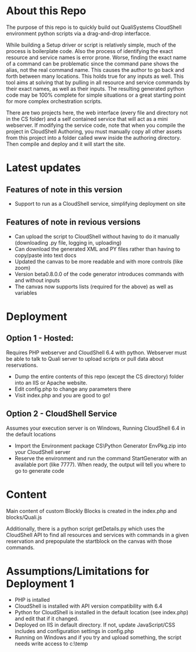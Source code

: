 # About this Repo
The purpose of this repo is to quickly build out QualiSystems CloudShell environment python scripts via a drag-and-drop interfacce. 

While building a Setup driver or script is relatively simple, much of the process is boilerplate code. Also the process of identifying the exact resource and service names is error prone. Worse, finding the exact name of a command can be problematic since the command pane shows the alias, not the real command name. This causes the author to go back and forth between many locations. This holds true for any inputs as well. This tool aims at solving that by pulling in all resource and service commands by their exact names, as well as their inputs. The resulting generated python code may be 100% complete for simple situations or a great starting point for more complex orchestration scripts.

There are two projects here, the web interface (every file and directory not in the CS folder) and a self contained service that will act as a mini webserver. If modifying the service code, note that when you compile the project in CloudShell Authoring, you must manually copy all other assets from this project into a folder called www inside the authoring directory. Then compile and deploy and it will start the site.

# Latest updates
## Features of note in this version
* Support to run as a CloudShell service, simplifying deployment on site
## Features of note in revious versions
* Can upload the script to CloudShell without having to do it manually (downloading .py file, logging in, uploading)
* Can download the generated XML and PY files rather than having to copy/paste into text docs
* Updated the canvas to be more readable and with more controls (like zoom)
* Version beta0.8.0.0 of the code generator introduces commands with and without inputs
* The canvas now supports lists (required for the above) as well as variables

# Deployment
## Option 1 - Hosted:
Requires PHP webserver and CloudShell 6.4 with python. Webserver must be able to talk to Quali server to upload scripts or pull data about reservations.
* Dump the entire contents of this repo (except the CS directory) folder into an IIS or Apache website. 
* Edit config.php to change any parameters there
* Visit index.php and you are good to go! 

## Option 2 - CloudShell Service
Assumes your execution server is on Windows, Running CloudShell 6.4 in the default locations
* Import the Environment package CS\Python Generator EnvPkg.zip into your CloudShell server
* Reserve the environment and run the command StartGenerator with an available port (like 7777). When ready, the output will tell you where to go to generate code

# Content
Main content of custom Blockly Blocks is created in the index.php and blocks/Quali.js

Additionally, there is a python script getDetails.py which uses the CloudShell API to find all resources and services with commands in a given reservation and prepopulate the startblock on the canvas with those commands.

# Assumptions/Limitations for Deployment 1
* PHP is intalled
* CloudShell is installed with API version compatibility with 6.4
* Python for CloudShell is installed in the default location (see index.php) and edit that if it changed.
* Deployed on IIS in default directory. If not, update JavaScript/CSS includes and configuration settings in config.php
* Running on Windows and if you try and upload something, the script needs write access to c:\temp